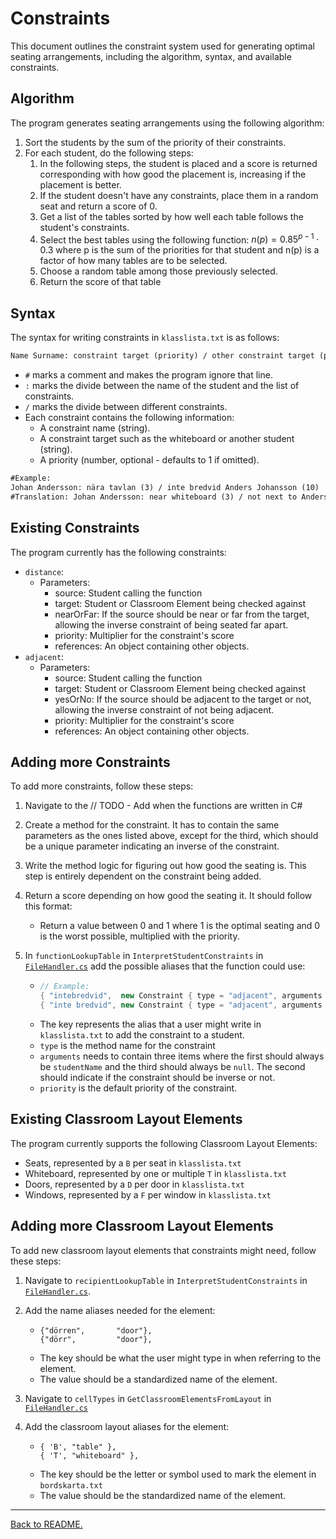 # Constraints

This document outlines the constraint system used for generating optimal seating arrangements, including the algorithm, syntax, and available constraints.

## Algorithm

The program generates seating arrangements using the following algorithm:

1. Sort the students by the sum of the priority of their constraints.
1. For each student, do the following steps:
    1. In the following steps, the student is placed and a score is returned corresponding with how good the placement is, increasing if the placement is better.
    1. If the student doesn't have any constraints, place them in a random seat and return a score of 0.
    1. Get a list of the tables sorted by how well each table follows the student's constraints.
    1. Select the best tables using the following function: $n(p) = 0.85^{p-1} \cdot 0.3$ where p is the sum of the priorities for that student and n(p) is a factor of how many tables are to be selected.
    1. Choose a random table among those previously selected.
    1. Return the score of that table

## Syntax

The syntax for writing constraints in `klasslista.txt` is as follows:

```txt
Name Surname: constraint target (priority) / other constraint target (priority)
```

-   `#` marks a comment and makes the program ignore that line.
-   `:` marks the divide between the name of the student and the list of constraints.
-   `/` marks the divide between different constraints.
-   Each constraint contains the following information:
    -   A constraint name (string).
    -   A constraint target such as the whiteboard or another student (string).
    -   A priority (number, optional - defaults to 1 if omitted).

```txt
#Example:
Johan Andersson: nära tavlan (3) / inte bredvid Anders Johansson (10)
#Translation: Johan Andersson: near whiteboard (3) / not next to Anders Johansson (10)
```

## Existing Constraints

The program currently has the following constraints:

-   `distance`:
    -   Parameters:
        -   source: Student calling the function
        -   target: Student or Classroom Element being checked against
        -   nearOrFar: If the source should be near or far from the target, allowing the inverse constraint of being seated far apart.
        -   priority: Multiplier for the constraint's score
        -   references: An object containing other objects.
-   `adjacent`:
    -   Parameters:
        -   source: Student calling the function
        -   target: Student or Classroom Element being checked against
        -   yesOrNo: If the source should be adjacent to the target or not, allowing the inverse constraint of not being adjacent.
        -   priority: Multiplier for the constraint's score
        -   references: An object containing other objects.

## Adding more Constraints

To add more constraints, follow these steps:

1. Navigate to the // TODO - Add when the functions are written in C#
1. Create a method for the constraint. It has to contain the same parameters as the ones listed above, except for the third, which should be a unique parameter indicating an inverse of the constraint.
1. Write the method logic for figuring out how good the seating is. This step is entirely dependent on the constraint being added.
1. Return a score depending on how good the seating it. It should follow this format:
    - Return a value between 0 and 1 where 1 is the optimal seating and 0 is the worst possible, multiplied with the priority.
1. In `functionLookupTable` in `InterpretStudentConstraints` in [`FileHandler.cs`](../Classroom-Seating-Planner/Classroom-Seating-Planner/Src/FileHandler.cs) add the possible aliases that the function could use:

    - ```csharp
      // Example:
      { "intebredvid",  new Constraint { type = "adjacent", arguments = [studentName, "no",   null], priority = 1 }},
      { "inte bredvid", new Constraint { type = "adjacent", arguments = [studentName, "no",   null], priority = 1 }},
      ```
    - The key represents the alias that a user might write in `klasslista.txt` to add the constraint to a student.
    - `type` is the method name for the constraint
    - `arguments` needs to contain three items where the first should always be `studentName` and the third should always be `null`. The second should indicate if the constraint should be inverse or not.
    - `priority` is the default priority of the constraint.

## Existing Classroom Layout Elements

The program currently supports the following Classroom Layout Elements:

-   Seats, represented by a `B` per seat in `klasslista.txt`
-   Whiteboard, represented by one or multiple `T` in `klasslista.txt`
-   Doors, represented by a `D` per door in `klasslista.txt`
-   Windows, represented by a `F` per window in `klasslista.txt`

## Adding more Classroom Layout Elements

To add new classroom layout elements that constraints might need, follow these steps:

1. Navigate to `recipientLookupTable` in `InterpretStudentConstraints` in [`FileHandler.cs`](../Classroom-Seating-Planner/Classroom-Seating-Planner/Src/FileHandler.cs).
1. Add the name aliases needed for the element:

    - ```
      {"dörren",       "door"},
      {"dörr",         "door"},
      ```
    - The key should be what the user might type in when referring to the element.
    - The value should be a standardized name of the element.

1. Navigate to `cellTypes` in `GetClassroomElementsFromLayout` in [`FileHandler.cs`](../Classroom-Seating-Planner/Classroom-Seating-Planner/Src/FileHandler.cs)
1. Add the classroom layout aliases for the element:

    - ```
      { 'B', "table" },
      { 'T', "whiteboard" },
      ```
    - The key should be the letter or symbol used to mark the element in `bordskarta.txt`
    - The value should be the standardized name of the element.

---

[Back to README.](../README.md)
